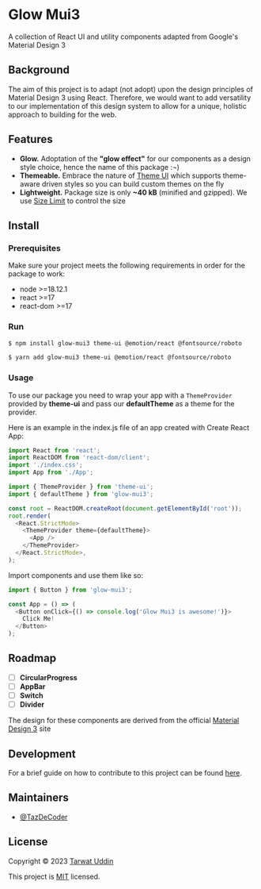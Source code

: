 # Glow Mui3

A collection of React UI and utility components adapted from Google's Material Design 3

## Background

The aim of this project is to adapt (not adopt) upon the design principles of Material Design 3 using React. Therefore, we would want to add versatility to our implementation of this design system to allow for a unique, holistic approach to building for the web.

## Features

- **Glow.** Adoptation of the **"glow effect"** for our components as a design style choice, hence the name of this package :¬)
- **Themeable.** Embrace the nature of [Theme UI](https://github.com/system-ui/theme-ui) which supports theme-aware driven styles so you can build custom themes on the fly
- **Lightweight.** Package size is only **~40 kB** (minified and gzipped). We use [Size Limit](https://github.com/ai/size-limit) to control the size

## Install

### Prerequisites

Make sure your project meets the following requirements in order for the package to work:

- node >=18.12.1
- react >=17
- react-dom >=17

### Run

```sh
$ npm install glow-mui3 theme-ui @emotion/react @fontsource/roboto
```

```sh
$ yarn add glow-mui3 theme-ui @emotion/react @fontsource/roboto
```

### Usage

To use our package you need to wrap your app with a `ThemeProvider` provided by **theme-ui** and pass our **defaultTheme** as a theme for the provider.

Here is an example in the index.js file of an app created with Create React App:

```javascript
import React from 'react';
import ReactDOM from 'react-dom/client';
import './index.css';
import App from './App';

import { ThemeProvider } from 'theme-ui';
import { defaultTheme } from 'glow-mui3';

const root = ReactDOM.createRoot(document.getElementById('root'));
root.render(
  <React.StrictMode>
    <ThemeProvider theme={defaultTheme}>
      <App />
    </ThemeProvider>
  </React.StrictMode>,
);
```

Import components and use them like so:

```javascript
import { Button } from 'glow-mui3';

const App = () => (
  <Button onClick={() => console.log('Glow Mui3 is awesome!')}>
    Click Me!
  </Button>
);
```

## Roadmap

- [ ] **CircularProgress**
- [ ] **AppBar**
- [ ] **Switch**
- [ ] **Divider**

The design for these components are derived from the official [Material Design 3](https://m3.material.io/components) site

## Development

For a brief guide on how to contribute to this project can be found [here](https://github.com/TazDeCoder/glow-mui3/blob/main/CONTRIBUTING).

## Maintainers

- [@TazDeCoder](https://github.com/TazDeCoder)

## License

Copyright © 2023 [Tarwat Uddin](https://github.com/TazDeCoder)

This project is [MIT](https://github.com/TazDeCoder/glow-mui3/blob/main/LICENSE) licensed.
